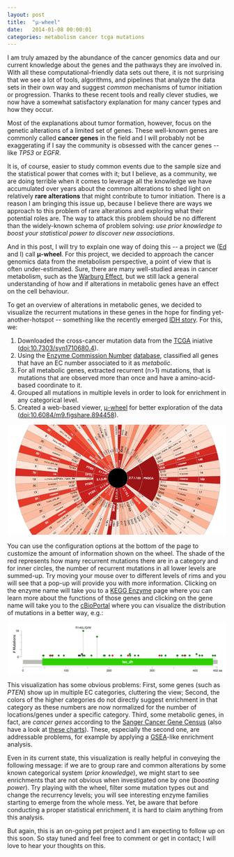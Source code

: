 ```yaml
---
layout: post
title:  "μ-wheel"
date:   2014-01-08 00:00:01
categories: metabolism cancer tcga mutations 
---
```


I am truly amazed by the abundance of the cancer genomics data and our current knowledge about the genes and the pathways they are involved in.
With all these computational-friendly data sets out there, 
it is not surprising that we see a lot of tools, algorithms, and pipelines that analyze the data sets in their own way and suggest *common* mechanisms of tumor initiation or progression.
Thanks to these recent tools and really clever studies, we now have a somewhat satisfactory explanation for many cancer types and how they occur.

Most of the explanations about tumor formation, however, focus on the genetic alterations of a limited set of genes.
These well-known genes are commonly called **cancer genes** in the field 
and I will probably not be exaggerating if I say the community is obsessed with the cancer genes
-- like *TP53* or *EGFR*.

It is, of course, easier to study common events due to the sample size and the statistical power that comes with it;
but I believe, as a community, we are doing terrible when it comes to leverage all the knowledge we have accumulated over years about the common alterations to shed light on relatively **rare alterations** that might contribute to tumor initiation.
There is a reason I am bringing this issue up, because I believe there are ways we approach to this problem of rare alterations and exploring what their potential roles are.
The way to attack this problem should be no different than the widely-known schema of problem solving: *use prior knowledge to boost your statistical power to discover new associations*.

And in this post, I will try to explain one way of doing this -- a project we ([Ed](http://pseudon-ome.blogspot.com/) and I) call **μ-wheel**.
For this project, we decided to approach the cancer genomics data from the metabolism perspective, a point of view that is often under-estimated.
Sure, there are many well-studied areas in cancer metabolism, such as the [Warburg Effect](http://en.wikipedia.org/wiki/Warburg_effect),
but we still lack a general understanding of how and if alterations in metabolic genes have an effect on the cell behaviour.

To get an overview of alterations in metabolic genes, 
we decided to visualize the recurrent mutations in these genes in the hope for finding yet-another-hotspot
-- something like the recently emerged [IDH story](http://www.nature.com/nature/journal/v462/n7274/full/nature08617.html).
For this, we:

1. Downloaded the cross-cancer mutation data from the [TCGA](http://cancergenome.nih.gov/) iniative ([doi:10.7303/syn1710680.4](http://dx.doi.org/10.7303/syn1710680.4)).
2. Using the [Enzyme Commission Number](http://en.wikipedia.org/wiki/Enzyme_Commission_number) [database](http://www.genome.jp/dbget-bin/www_bfind?enzyme), classified all genes that have an EC number associated to it as *metabolic*.
3. For all metabolic genes, extracted recurrent (n>1) mutations, that is mutations that are observed more than once and have a amino-acid-based coordinate to it.
4. Grouped all mutations in multiple levels in order to look for enrichment in any categorical level.
5. Created a web-based viewer, [μ-wheel](http://ergoso.me/data/muwheel/) for better exploration of the data ([doi:10.6084/m9.figshare.894458](http://dx.doi.org/10.6084/m9.figshare.894458)).

[![Muwheel preview](/img/muwheel-preview.png)](http://ergoso.me/data/muwheel/)

You can use the configuration options at the bottom of the page to customize the amount of information shown on the wheel.
The shade of the red represents how many recurrent mutations there are in a category and for inner circles, the number of recurrent mutations in all lower levels are summed-up.
Try moving your mouse over to different levels of rims and you will see that a pop-up will provide you with more information.
Clicking on the enzyme name will take you to a [KEGG Enzyme](http://www.genome.jp/dbget-bin/www_bfind?enzyme) page where you can learn more about the functions of those genes
and clicking on the gene name will take you to the [cBioPortal](http://cbioportal.org) where you can visualize the distribution of mutations in a better way, e.g.:

[![IDH2 mutations in cBioPortal](/img/idh2-muts.png)](http://www.cbioportal.org/public-portal/cross_cancer.do?tab_index=tab_visualize&cancer_study_id=all&gene_list=IDH2&data_priority=1&_&Action=Submit)

This visualization has some obvious problems:
First, some genes (such as *PTEN*) show up in multiple EC categories, cluttering the view;
Second, the colors of the higher categories do not directly suggest enrichment in that category as these numbers are now normalized for the number of locations/genes under a specific category.
Third, some metabolic genes, in fact, are *cancer genes* according to the [Sanger Cancer Gene Census](http://www.sanger.ac.uk/research/projects/cancergenome/census.html) (also have a look at [these charts](/img/metabolic-cancer-genes.png)).
These, especially the second one, are addressable problems, for example by applying a [GSEA](http://www.broadinstitute.org/gsea/index.jsp)-like enrichment analysis.

Even in its current state, this visualization is really helpful in conveying the following message:
if we are to group rare and common alterations by some known categorical system (*prior knowledge*), we might start to see enrichments that are not obvious when investigated one by one (*boosting power*).
Try playing with the wheel, filter some mutation types out and change the recurrency levels; 
you will see interesting enzyme families starting to emerge from the whole mess.
Yet, be aware that before conducting a proper statistical enrichment, it is hard to claim anything from this analysis.

But again, this is an on-going pet project and I am expecting to follow up on this soon.
So stay tuned and feel free to comment or get in contact;
I will love to hear your thoughts on this.
